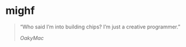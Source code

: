 # mighf

> “Who said I’m into building chips? I’m just a creative programmer.”
>
> <cite>OakyMac</cite>


